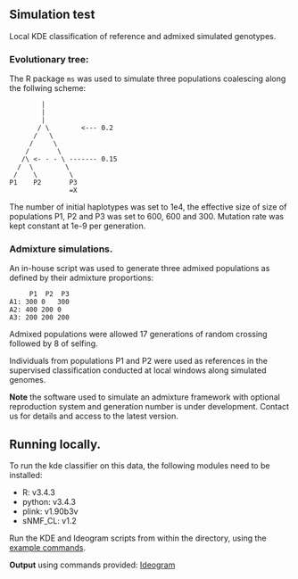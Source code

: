 ## Simulation test

Local KDE classification of reference and admixed simulated genotypes.

### Evolutionary tree:

The R package `ms` was used to simulate three populations coalescing along the follwing scheme:

            |                   
            |                   
            |                   
           / \        <--- 0.2  
          /   \                 
         /     \                
        /       \               
       /\ <- - - \ ------- 0.15 
      /  \        \             
     /    \        \            
    P1    P2       P3           
                   =X           


The number of initial haplotypes was set to 1e4, the effective size of size of populations P1, P2 and P3 was set to 
600, 600 and 300. Mutation rate was kept constant at 1e-9 per generation.

### Admixture simulations.

An in-house script was used to generate three admixed populations as defined 
by their admixture proportions:


         P1  P2  P3
    A1: 300 0   300
    A2: 400 200 0
    A3: 200 200 200


Admixed populations were allowed 17 generations of random crossing followed
by 8 of selfing. 

Individuals from populations P1 and P2 were used as references in the supervised classification
conducted at local windows along simulated genomes.

**Note** the software used to simulate an admixture framework with optional
reproduction system and generation number is under development. Contact us 
for details and access to the latest version.

## Running locally.

To run the kde classifier on this data, the following modules need to be installed:

- R: v3.4.3
- python: v3.4.3
- plink: v1.90b3v
- sNMF_CL: v1.2


Run the KDE and Ideogram scripts from within the directory, using the 
[example commands](https://github.com/SantosJGND/Galaxy_KDE_classifier/blob/master/Simulation_test/Simulation_commands.txt).

**Output** using commands provided: [Ideogram](https://github.com/SantosJGND/Galaxy_KDE_classifier/blob/master/Simulation_test/test_.05_.2/Ideo_sample32_CHR01_st1041_Z3.0_bin5_display.png)


